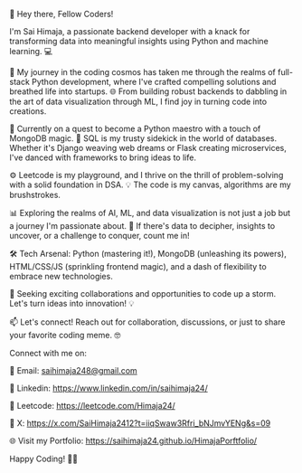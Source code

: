 👋 Hey there, Fellow Coders! 

I'm Sai Himaja, a passionate backend developer with a knack for transforming data into meaningful insights using Python and machine learning. 💻

🚀 My journey in the coding cosmos has taken me through the realms of full-stack Python development, where I've crafted compelling solutions and breathed life into startups.
🌐 From building robust backends to dabbling in the art of data visualization through ML, I find joy in turning code into creations.

🌱 Currently on a quest to become a Python maestro with a touch of MongoDB magic. 🍃 SQL is my trusty sidekick in the world of databases. Whether it's Django weaving web dreams or Flask creating microservices, I've danced with frameworks to bring ideas to life.

⚙️ Leetcode is my playground, and I thrive on the thrill of problem-solving with a solid foundation in DSA. 💡 The code is my canvas, algorithms are my brushstrokes.

📊 Exploring the realms of AI, ML, and data visualization is not just a job but a journey I'm passionate about. 🌌 If there's data to decipher, insights to uncover, or a challenge to conquer, count me in!

🛠️ Tech Arsenal: Python (mastering it!), MongoDB (unleashing its powers), HTML/CSS/JS (sprinkling frontend magic), and a dash of flexibility to embrace new technologies.

🔧 Seeking exciting collaborations and opportunities to code up a storm. Let's turn ideas into innovation! 💡

📫 Let's connect! Reach out for collaboration, discussions, or just to share your favorite coding meme. 🤓

Connect with me on:

📧 Email: saihimaja248@gmail.com

🔗 Linkedin: https://www.linkedin.com/in/saihimaja24/

🔗 Leetcode: https://leetcode.com/Himaja24/

🔗 X: https://x.com/SaiHimaja2412?t=iiqSwaw3Rfri_bNJmvYENg&s=09

🌐 Visit my Portfolio: https://saihimaja24.github.io/HimajaPorftfolio/

Happy Coding! 🚀✨
